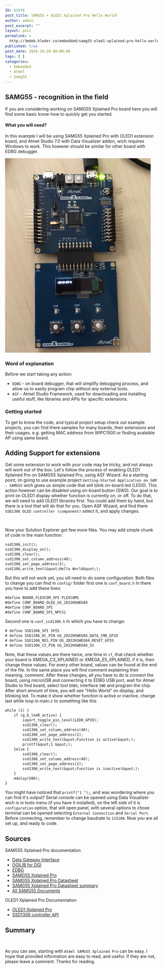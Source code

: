 ```yaml
---
ID: 62976
post_title: SAMG55 + OLED1 Xplained Pro Hello World!
author: admin
post_excerpt: ""
layout: post
permalink: >
  http://3mdeb.kleder.co/embedded/samg55-oled1-xplained-pro-hello-world/
published: true
post_date: 2016-10-20 00:00:00
tags: [ ]
categories:
  - Embedded
  - Atmel
  - Samg55
---
```

SAMG55 - recognition in the field
---------------------------------

If you are considering working on SAMG55 Xplained Pro board here you will find
some basic know-how to quickly get you started.

#### What you will need?

In this example I will be using SAMG55 Xplained Pro with OLED1 extension board,
and Atmel Studio 7.0 with Data Visualizer addon, wich requires Windows to work.
This however should be similar for other board with EDBG debugger.

<a class="fancybox" rel="group" href="/assets/images/IMG_0805.JPG"><img src="/assets/images/IMG_0805.JPG" alt="" /></a>

### Word of explanation

Before we start taking any action:

  * `EDBG` - on board debugger, that will simplify debugging process,
  and allow us to easily program chip without any external tools.
  * `ASF` - Atmel Studio Framework, used for downloading and installing
  useful stuff, like libraries and APIs for specific extensions.

### Getting started

To get to know the code, and typical project setup check out example projects,
you can find there samples for many boards, their extensions and their usages.
e.g. getting MAC address from WIPC1500 or finding avalaible AP using same
board.

Adding Support for extensions
-----------------------------

Get some extension to work with your code may be tricky, and not always will
work out of the box. Let's follow the process of enabling OLED1 Xplained Pro on
SAMG55 Xplained Pro, using ASF Wizard.  As a starting point, im going to use
example project `Getting-Started Application on SAM - SAMG55` wich gives us
simple code that will blink on-board led (LED0). This action however can be
disabled using on-board button (SW0). Our goal is to print on OLED1 display
whether function is currently on, or off.  To do that, we will need to add
OLED1 libraries first. You could add them by hand, but there is a tool that
will do that for you. Open ASF Wizard, and find there
 ```SSD1306 OLED controller (component)```
select it, and apply changes.

<a class="fancybox" rel="group" href="/assets/images/Capture.PNG"><img
src="/assets/images/Capture.PNG" alt="" /></a>

 Now your Solution Explorer got few more files.  You may add simple chunk of
code in the main function:

```
ssd1306_init();
ssd1306_display_on();
ssd1306_clear();
ssd1306_set_column_address(40);
ssd1306_set_page_address(2);
ssd1306_write_text(&quot;Hello World&quot;);
```

But this will not work yet, you sill need to do some configuration.  Both files
to change you can find in `config/` folder first one is `conf_board.h` In there
you have to add these lines:

```
#define BOARD_FLEXCOM_SPI FLEXCOM5
#define CONF_BOARD_OLED_UG_2832HSWEG04
#define CONF_BOARD_SPI
#define CONF_BOARD_SPI_NPCS1
```

Second one is `conf_ssd1306.h` In which you have to change:

```
# define SSD1306_SPI SPI5
# define SSD1306_DC_PIN UG_2832HSWEG04_DATA_CMD_GPIO
# define SSD1306_RES_PIN UG_2832HSWEG04_RESET_GPIO
# define SSD1306_CS_PIN UG_2832HSWEG04_SS
```

Note, that these values are there twice, one time in `if`, that check whether
your board is XMEGA_C3_XPLAINED or XMEGA_E5_XPLAINED, if it is, then change
these values. For every other board, values can be found at the end of the
file.  In the same place you will find comment explaining their meaning.
comment.  After these changes, all you have to do is connect the board, using
microUSB and connecting it to EDBG USB port, wait for Atmel Studio to find
board, select tool `EDBG`, interface `SWD` and program the chip. After short
amount of time, you will see "Hello World" on display, and blinking led.  To
make it show whether function is active or inactive, change last while loop in
main.c to something like this

```
while (1) {
    if (g_b_led0_active) {
        ioport_toggle_pin_level(LED0_GPIO);
        ssd1306_clear();
        ssd1306_set_column_address(40);
        ssd1306_set_page_address(2);
        ssd1306_write_text(&quot;Function is active!&quot;);
        printf(&quot;1 &quot;);
    }else {
        ssd1306_clear();
        ssd1306_set_column_address(40);
        ssd1306_set_page_address(2);
        ssd1306_write_text(&quot;Function is inactive!&quot;);
    }
    mdelay(500);
}
```

You might have noticed that `printf("1 ");`, and was wondering where you can
find it's output? Serial console can be opened using Data Visualizer wich is in
tools menu (if you have it installed), on the left side of it is
`configuration` option, that will open panel, with several options to chose
terminal can be opened selecting `External Connection` and `Serial Port`.
Before connecting, remember to change baudrate to `115200`.  Now you are all
set up, and ready to code.

Sources
-------

SAMG55 Xplained Pro documentation

* [Data Gateway Interface](http://www.atmel.com/Images/Atmel-32223-Data-Gateway-Interface_UserGuide.pdf)
* [DGILIB for DGI](http://www.atmel.com/Images/Atmel-42771-DGILib_UserGuide.pdf)
* [EDBG](http://www.atmel.com/Images/Atmel-42096-Microcontrollers-Embedded-Debugger_User-Guide.pdf)
* [SAMG55 Xplained Pro](http://www.atmel.com/Images/Atmel-42389-SAM-G55-Xplained-Pro_User-Guide.pdf)
* [SAMG55 Xplained Pro Datasheet](http://www.atmel.com/Images/Atmel-11289-32-bit-Cortex-M4-Microcontroller-SAM-G55_Datasheet.pdf)
* [SAMG55 Xplained Pro Datasheet summary](http://www.atmel.com/Images/Atmel-11289-32-bit-Cortex-M4-Microcontroller-SAM-G55_Summary-Datasheet.pdf)
* [All SAMG55 Documents](http://www.atmel.com/devices/ATSAMG55.aspx?tab=documents)

OLED1 Xplained Pro Documentation

* [OLED1 Xplained Pro](http://www.atmel.com/Images/Atmel-42077-OLED1-Xplained-Pro_User-Guide.pdf)
* [SSD1306 controller API](http://asf.atmel.com/docs/latest/samg/html/group__ssd1306__oled__controller__group.html)

Summary
-------

<a class="fancybox" rel="group" href="/assets/images/helloworld_0.JPG"><img
src="/assets/images/helloworld_0.JPG" alt="" /></a>

As you can see, starting with `Atmel SAMG55 Xplained Pro` can be easy. I hope
that provided information are easy to read, and useful. If they are not,
please leave a comment. Thanks for reading.